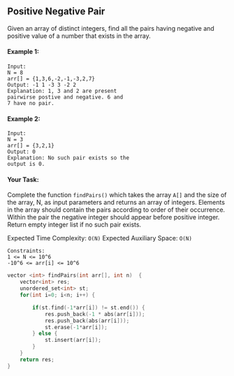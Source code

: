## Positive Negative Pair

Given an array of distinct integers, find all the pairs having negative and positive value of a number that exists in the array.

#### Example 1:

```
Input:
N = 8
arr[] = {1,3,6,-2,-1,-3,2,7}
Output: -1 1 -3 3 -2 2
Explanation: 1, 3 and 2 are present
pairwirse postive and negative. 6 and
7 have no pair.
```

#### Example 2:

```
Input:
N = 3
arr[] = {3,2,1}
Output: 0
Explanation: No such pair exists so the
output is 0.
```

#### Your Task:

Complete the function `findPairs()` which takes the array `A[]` and the size of the array, N, as input parameters and returns an array of integers.
Elements in the array should contain the pairs according to order of their occurrence. Within the pair the negative integer should appear before positive integer. Return empty integer list if no such pair exists.

Expected Time Complexity: `O(N)`
Expected Auxiliary Space: `O(N)`

```
Constraints:
1 <= N <= 10^6
-10^6 <= arr[i] <= 10^6
```

```c++
vector <int> findPairs(int arr[], int n)  {
    vector<int> res;
    unordered_set<int> st;
    for(int i=0; i<n; i++) {

        if(st.find(-1*arr[i]) != st.end()) {
            res.push_back(-1 * abs(arr[i]));
            res.push_back(abs(arr[i]));
            st.erase(-1*arr[i]);
        } else {
            st.insert(arr[i]);
        }
    }
    return res;
}
```
